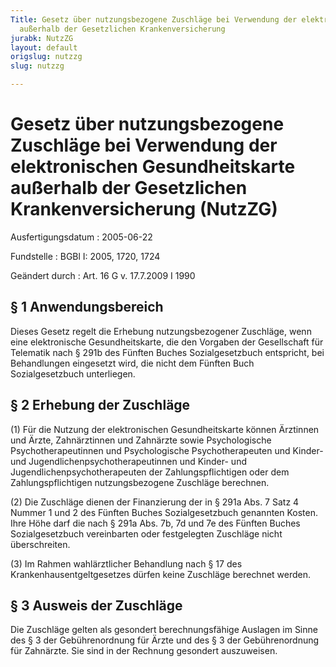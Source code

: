 ```yaml
---
Title: Gesetz über nutzungsbezogene Zuschläge bei Verwendung der elektronischen Gesundheitskarte
  außerhalb der Gesetzlichen Krankenversicherung
jurabk: NutzZG
layout: default
origslug: nutzzg
slug: nutzzg

---
```


# Gesetz über nutzungsbezogene Zuschläge bei Verwendung der elektronischen Gesundheitskarte außerhalb der Gesetzlichen Krankenversicherung (NutzZG)

Ausfertigungsdatum
:   2005-06-22

Fundstelle
:   BGBl I: 2005, 1720, 1724

Geändert durch
:   Art. 16 G v. 17.7.2009 I 1990



## § 1 Anwendungsbereich

Dieses Gesetz regelt die Erhebung nutzungsbezogener Zuschläge, wenn
eine elektronische Gesundheitskarte, die den Vorgaben der Gesellschaft
für Telematik nach § 291b des Fünften Buches Sozialgesetzbuch
entspricht, bei Behandlungen eingesetzt wird, die nicht dem Fünften
Buch Sozialgesetzbuch unterliegen.


## § 2 Erhebung der Zuschläge

(1) Für die Nutzung der elektronischen Gesundheitskarte können
Ärztinnen und Ärzte, Zahnärztinnen und Zahnärzte sowie Psychologische
Psychotherapeutinnen und Psychologische Psychotherapeuten und Kinder-
und Jugendlichenpsychotherapeutinnen und Kinder- und
Jugendlichenpsychotherapeuten der Zahlungspflichtigen oder dem
Zahlungspflichtigen nutzungsbezogene Zuschläge berechnen.

(2) Die Zuschläge dienen der Finanzierung der in § 291a Abs. 7 Satz 4
Nummer 1 und 2 des Fünften Buches Sozialgesetzbuch genannten Kosten.
Ihre Höhe darf die nach § 291a Abs. 7b, 7d und 7e des Fünften Buches
Sozialgesetzbuch vereinbarten oder festgelegten Zuschläge nicht
überschreiten.

(3) Im Rahmen wahlärztlicher Behandlung nach § 17 des
Krankenhausentgeltgesetzes dürfen keine Zuschläge berechnet werden.


## § 3 Ausweis der Zuschläge

Die Zuschläge gelten als gesondert berechnungsfähige Auslagen im Sinne
des § 3 der Gebührenordnung für Ärzte und des § 3 der Gebührenordnung
für Zahnärzte. Sie sind in der Rechnung gesondert auszuweisen.

